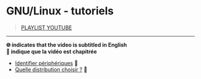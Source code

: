 # GNU/Linux - tutoriels

> [PLAYLIST YOUTUBE](https://www.youtube.com/playlist?list=PLrSOXFDHBtfFqy8rly2PTIhzKHVOOucPo)

---

**🌐 indicates that the video is subtitled in English**<br>
**🔢 indique que la vidéo est chapitrée**

+ [Identifier périphériques](https://www.youtube.com/watch?v=MCCCxmfNTJo) 🔢
+ [Quelle distribution choisir ?](https://www.youtube.com/watch?v=6w2jBj8m7-8) 🔢
